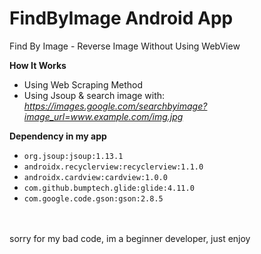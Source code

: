 # FindByImage Android App
Find By Image - Reverse Image Without Using WebView


**How It Works**
- Using Web Scraping Method
- Using Jsoup & search image with:
  *https://images.google.com/searchbyimage?image_url=www.example.com/img.jpg*

**Dependency in my app**
- ```org.jsoup:jsoup:1.13.1```
- ```androidx.recyclerview:recyclerview:1.1.0```
- ```androidx.cardview:cardview:1.0.0```
- ```com.github.bumptech.glide:glide:4.11.0```
- ```com.google.code.gson:gson:2.8.5```

<br>
<br>
sorry for my bad code, im a beginner developer, just enjoy
